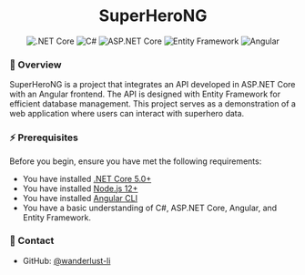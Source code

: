 <h1 align="center">SuperHeroNG</h1>


<p align="center">
  <img src="https://img.shields.io/badge/Platform-.NET%20Core-blue" alt=".NET Core">
  <img src="https://img.shields.io/badge/Language-C%23-green" alt="C#">
  <img src="https://img.shields.io/badge/Framework-ASP.NET%20Core-brightgreen" alt="ASP.NET Core">
  <img src="https://img.shields.io/badge/Database-Entity%20Framework-blueviolet" alt="Entity Framework">
  <img src="https://img.shields.io/badge/Frontend-Angular-red" alt="Angular">
</p>

### 🐒 Overview

SuperHeroNG is a project that integrates an API developed in ASP.NET Core with an Angular frontend. The API is designed with Entity Framework for efficient database management. This project serves as a demonstration of a web application where users can interact with superhero data.

### ⚡️ Prerequisites

Before you begin, ensure you have met the following requirements:

* You have installed [.NET Core 5.0+](https://dotnet.microsoft.com/download)
* You have installed [Node.js 12+](https://nodejs.org/en/download/)
* You have installed [Angular CLI](https://cli.angular.io/)
* You have a basic understanding of C#, ASP.NET Core, Angular, and Entity Framework.


### 📧 Contact

- GitHub: [@wanderlust-li](https://github.com/wanderlust-li)
